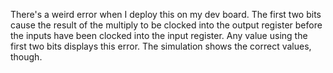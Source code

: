 There's a weird error when I deploy this on my dev board. The first two bits
cause the result of the multiply to be clocked into the output register before
the inputs have been clocked into the input register. Any value using the first
two bits displays this error. The simulation shows the correct values, though.
